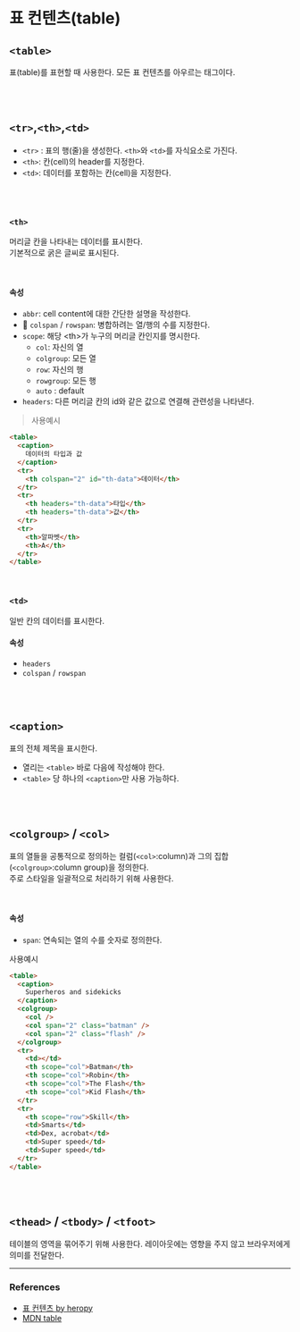 # 표 컨텐츠(table)

## `<table>`

표(table)를 표현할 때 사용한다.
모든 표 컨텐츠를 아우르는 태그이다.

<br>
<br>

## `<tr>`,`<th>`,`<td>`

- `<tr>` : 표의 행(줄)을 생성한다. `<th>`와 `<td>`를 자식요소로 가진다.
- `<th>`: 칸(cell)의 header를 지정한다.
- `<td>`: 데이터를 포함하는 칸(cell)을 지정한다.

<br>
<br>

### `<th>`

머리글 칸을 나타내는 데이터를 표시한다.<br>
기본적으로 굵은 글씨로 표시된다.

<br>

#### 속성

- `abbr`: cell content에 대한 간단한 설명을 작성한다.
- &#127775; `colspan` / `rowspan`: 병합하려는 열/행의 수를 지정한다.
- `scope`: 해당 &lt;th&gt;가 누구의 머리글 칸인지를 명시한다.
  - `col`: 자신의 열
  - `colgroup`: 모든 열
  - `row`: 자신의 행
  - `rowgroup`: 모든 행
  - `auto` : default
- `headers`: 다른 머리글 칸의 id와 같은 값으로 연결해 관련성을 나타낸다.

> 사용예시

```html
<table>
  <caption>
    데이터의 타입과 값
  </caption>
  <tr>
    <th colspan="2" id="th-data">데이터</th>
  </tr>
  <tr>
    <th headers="th-data">타입</th>
    <th headers="th-data">값</th>
  </tr>
  <tr>
    <th>알파벳</th>
    <th>A</th>
  </tr>
</table>
```

<br>

### `<td>`

일반 칸의 데이터를 표시한다.

#### 속성

- `headers`
- `colspan` / `rowspan`

<br>
<br>

## `<caption>`

표의 전체 제목을 표시한다.

- 열리는 `<table>` 바로 다음에 작성해야 한다.
- `<table>` 당 하나의 `<caption>`만 사용 가능하다.

<br>
<br>

## `<colgroup>` / `<col>`

표의 열들을 공통적으로 정의하는 컬럼(`<col>`:column)과 그의 집합(`<colgroup>`:column group)을 정의한다.<br>
주로 스타일을 일괄적으로 처리하기 위해 사용한다.

<br>

#### 속성

- `span`: 연속되는 열의 수를 숫자로 정의한다.

사용예시

```html
<table>
  <caption>
    Superheros and sidekicks
  </caption>
  <colgroup>
    <col />
    <col span="2" class="batman" />
    <col span="2" class="flash" />
  </colgroup>
  <tr>
    <td></td>
    <th scope="col">Batman</th>
    <th scope="col">Robin</th>
    <th scope="col">The Flash</th>
    <th scope="col">Kid Flash</th>
  </tr>
  <tr>
    <th scope="row">Skill</th>
    <td>Smarts</td>
    <td>Dex, acrobat</td>
    <td>Super speed</td>
    <td>Super speed</td>
  </tr>
</table>
```

<br>
<br>

## `<thead>` / `<tbody>` / `<tfoot>`

테이블의 영역을 묶어주기 위해 사용한다. 레이아웃에는 영향을 주지 않고 브라우저에게 의미를 전달한다.

---

### References

- [표 컨텐츠 by heropy](https://heropy.blog/2019/05/26/html-elements/#pyo-kontenceu)
- [MDN table](https://developer.mozilla.org/ko/docs/Web/HTML/Element/table)
